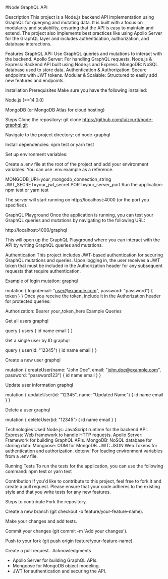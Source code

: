 #Node GraphQL API

Description
This project is a Node.js backend API implementation using GraphQL for querying and mutating data. It is built with a focus on modularity and scalability, ensuring that the API is easy to maintain and extend. The project also implements best practices like using Apollo Server for the GraphQL layer and includes authentication, authorization, and database interactions.

Features
GraphQL API: Use GraphQL queries and mutations to interact with the backend.
Apollo Server: For handling GraphQL requests.
Node.js & Express: Backend API built using Node.js and Express.
MongoDB: NoSQL database used to store data.
Authentication & Authorization: Secure endpoints with JWT tokens.
Modular & Scalable: Structured to easily add new features and endpoints.

Installation
Prerequisites
Make sure you have the following installed:

Node.js (>=14.0.0)

MongoDB (or MongoDB Atlas for cloud hosting)

Steps
Clone the repository:
git clone https://github.com/luizcurti/node-graphql.git

Navigate to the project directory:
cd node-graphql

Install dependencies:
npm test or  yarn test

Set up environment variables:

Create a .env file at the root of the project and add your environment variables. You can use .env.example as a reference.

MONGODB_URI=your_mongodb_connection_string
JWT_SECRET=your_jwt_secret
PORT=your_server_port
Run the application:
npm test or  yarn test

The server will start running on http://localhost:4000 (or the port you specified).

GraphQL Playground
Once the application is running, you can test your GraphQL queries and mutations by navigating to the following URL:

http://localhost:4000/graphql

This will open up the GraphQL Playground where you can interact with the API by writing GraphQL queries and mutations.

Authentication
This project includes JWT-based authentication for securing GraphQL mutations and queries. Upon logging in, the user receives a JWT token that must be included in the Authorization header for any subsequent requests that require authentication.

Example of login mutation:
graphql

mutation {
  login(email: "user@example.com", password: "password") {
    token
  }
}
Once you receive the token, include it in the Authorization header for protected queries:

Authorization: Bearer your_token_here
Example Queries

Get all users
graphql

query {
  users {
    id
    name
    email
  }
}

Get a single user by ID
graphql

query {
  user(id: "12345") {
    id
    name
    email
  }
}

Create a new user
graphql

mutation {
  createUser(name: "John Doe", email: "john.doe@example.com", password: "password123") {
    id
    name
    email
  }
}

Update user information
graphql

mutation {
  updateUser(id: "12345", name: "Updated Name") {
    id
    name
    email
  }
}

Delete a user
graphql

mutation {
  deleteUser(id: "12345") {
    id
    name
    email
  }
}

Technologies Used
Node.js: JavaScript runtime for the backend API.
Express: Web framework to handle HTTP requests.
Apollo Server: Framework for building GraphQL APIs.
MongoDB: NoSQL database for storing data.
Mongoose: ODM for MongoDB.
JWT: JSON Web Tokens for authentication and authorization.
dotenv: For loading environment variables from a .env file.

Running Tests
To run the tests for the application, you can use the following command:
npm test or  yarn test

Contribution
If you'd like to contribute to this project, feel free to fork it and create a pull request. Please ensure that your code adheres to the existing style and that you write tests for any new features.

Steps to contribute
Fork the repository.

Create a new branch (git checkout -b feature/your-feature-name).

Make your changes and add tests.

Commit your changes (git commit -m 'Add your changes').

Push to your fork (git push origin feature/your-feature-name).

Create a pull request.  Acknowledgments
* Apollo Server for building GraphQL APIs.
* Mongoose for MongoDB object modeling.
* JWT for authentication and securing the API.
